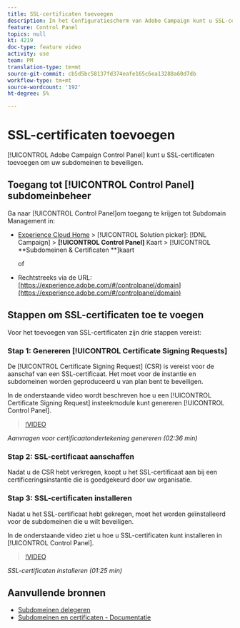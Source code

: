 ```yaml
---
title: SSL-certificaten toevoegen
description: In het Configuratiescherm van Adobe Campaign kunt u SSL-certificaten toevoegen om uw subdomeinen te beveiligen.
feature: Control Panel
topics: null
kt: 4219
doc-type: feature video
activity: use
team: PM
translation-type: tm+mt
source-git-commit: cb5d5bc58137fd374eafe165c6ea13288a60d7db
workflow-type: tm+mt
source-wordcount: '192'
ht-degree: 5%

---
```



# SSL-certificaten toevoegen

[!UICONTROL Adobe Campaign Control Panel] kunt u SSL-certificaten toevoegen om uw subdomeinen te beveiligen.

## Toegang tot [!UICONTROL Control Panel] subdomeinbeheer

Ga naar [!UICONTROL Control Panel]om toegang te krijgen tot Subdomain Management in:

* [Experience Cloud Home](https://experience.adobe.com/#/home) > [!UICONTROL Solution picker]: [!DNL Campaign] > **[!UICONTROL Control Panel]** Kaart > [!UICONTROL **Subdomeinen &amp; Certificaten **]kaart

   of
* Rechtstreeks via de URL: [https://experience.adobe.com/#/controlpanel/domain](https://experience.adobe.com/#/controlpanel/domain)

## Stappen om SSL-certificaten toe te voegen

Voor het toevoegen van SSL-certificaten zijn drie stappen vereist:

### Stap 1: Genereren [!UICONTROL Certificate Signing Requests]

De [!UICONTROL Certificate Signing Request] (CSR) is vereist voor de aanschaf van een SSL-certificaat. Het moet voor de instantie en subdomeinen worden geproduceerd u van plan bent te beveiligen.

In de onderstaande video wordt beschreven hoe u een [!UICONTROL Certificate Signing Request] insteekmodule kunt genereren [!UICONTROL Control Panel].

>[!VIDEO](https://video.tv.adobe.com/v/31317?quality=12)

*Aanvragen voor certificaatondertekening genereren (02:36 min)*

### Stap 2: SSL-certificaat aanschaffen

Nadat u de CSR hebt verkregen, koopt u het SSL-certificaat aan bij een certificeringsinstantie die is goedgekeurd door uw organisatie.

### Stap 3: SSL-certificaten installeren

Nadat u het SSL-certificaat hebt gekregen, moet het worden geïnstalleerd voor de subdomeinen die u wilt beveiligen.

In de onderstaande video ziet u hoe u SSL-certificaten kunt installeren in [!UICONTROL Control Panel].

>[!VIDEO](https://video.tv.adobe.com/v/31166?quality=12)

*SSL-certificaten installeren (01:25 min)*

## Aanvullende bronnen

* [Subdomeinen delegeren](/help/administrating/control-panel/subdomain-delegation.md)
* [Subdomeinen en certificaten - Documentatie](https://docs.adobe.com/content/help/nl-NL/control-panel/using/subdomains-and-certificates/renewing-subdomain-certificate.html)
